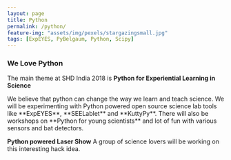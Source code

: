 ```yaml
---
layout: page
title: Python
permalink: /python/
feature-img: "assets/img/pexels/stargazingsmall.jpg"
tags: [ExpEYES, PyBelgaum, Python, Scipy]
---
```

### We Love Python
The main theme at SHD India 2018 is **Python for Experiential Learning in Science**
<p>
We believe that python can change the way we learn and teach science. We will be experimenting with Python powered open source science lab tools like **ExpEYES**, **SEELablet** and **KuttyPy**. There will also be workshops on **Python for young scientists** and lot of fun with various sensors and  bat detectors.
</p>

**Python powered Laser Show** A group of science lovers will be working on this interesting hack idea.
